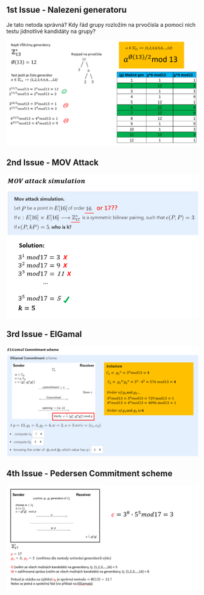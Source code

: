 ## 1st Issue - Nalezeni generatoru
Je tato netoda správná? Kdy řád grupy rozložím na prvočísla a pomocí nich testu jidnotlivé kandidáty na grupy?
<p float="left">
  <img src="/Folder/Generator proof.PNG" width="600" /> 
</p>

## 2nd Issue - MOV Attack
<p float="left">
  <img src="/Folder/MOV Attack.PNG" width="600" /> 
</p>

## 3rd Issue - ElGamal
<p float="left">
  <img src="/Folder/ELGamal commitment.PNG" width="600" /> 
</p>

## 4th Issue - Pedersen Commitment scheme
<p float="left">
  <img src="/Folder/Pedersen Commitment.PNG" width="700" /> 
</p>
